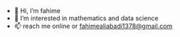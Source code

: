 - 👋 Hi, I’m fahime
- 👀 I’m interested in mathematics and data science
- 📫 reach me online or fahimealiabadi1378@gmail.com

<!---
fahime99/fahime99 is a ✨ special ✨ repository because its `README.md` (this file) appears on your GitHub profile.
You can click the Preview link to take a look at your changes.
--->
